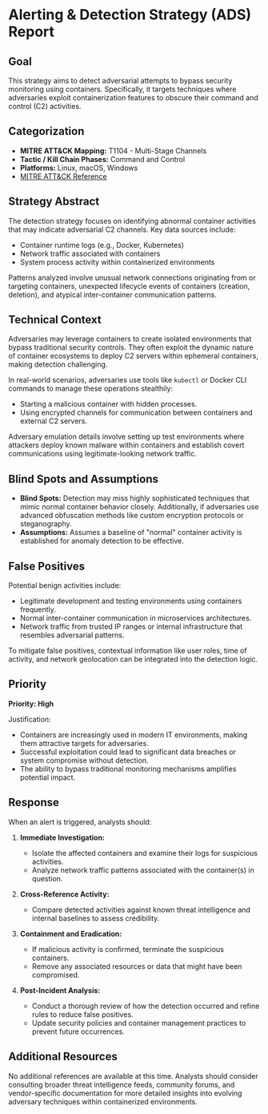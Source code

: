 # Alerting & Detection Strategy (ADS) Report

## Goal
This strategy aims to detect adversarial attempts to bypass security monitoring using containers. Specifically, it targets techniques where adversaries exploit containerization features to obscure their command and control (C2) activities.

## Categorization
- **MITRE ATT&CK Mapping:** T1104 - Multi-Stage Channels
- **Tactic / Kill Chain Phases:** Command and Control
- **Platforms:** Linux, macOS, Windows
- [MITRE ATT&CK Reference](https://attack.mitre.org/techniques/T1104)

## Strategy Abstract
The detection strategy focuses on identifying abnormal container activities that may indicate adversarial C2 channels. Key data sources include:
- Container runtime logs (e.g., Docker, Kubernetes)
- Network traffic associated with containers
- System process activity within containerized environments

Patterns analyzed involve unusual network connections originating from or targeting containers, unexpected lifecycle events of containers (creation, deletion), and atypical inter-container communication patterns.

## Technical Context
Adversaries may leverage containers to create isolated environments that bypass traditional security controls. They often exploit the dynamic nature of container ecosystems to deploy C2 servers within ephemeral containers, making detection challenging.

In real-world scenarios, adversaries use tools like `kubectl` or Docker CLI commands to manage these operations stealthily:
- Starting a malicious container with hidden processes.
- Using encrypted channels for communication between containers and external C2 servers.

Adversary emulation details involve setting up test environments where attackers deploy known malware within containers and establish covert communications using legitimate-looking network traffic.

## Blind Spots and Assumptions
- **Blind Spots:** Detection may miss highly sophisticated techniques that mimic normal container behavior closely. Additionally, if adversaries use advanced obfuscation methods like custom encryption protocols or steganography.
- **Assumptions:** Assumes a baseline of "normal" container activity is established for anomaly detection to be effective.

## False Positives
Potential benign activities include:
- Legitimate development and testing environments using containers frequently.
- Normal inter-container communication in microservices architectures.
- Network traffic from trusted IP ranges or internal infrastructure that resembles adversarial patterns.

To mitigate false positives, contextual information like user roles, time of activity, and network geolocation can be integrated into the detection logic.

## Priority
**Priority: High**

Justification:
- Containers are increasingly used in modern IT environments, making them attractive targets for adversaries.
- Successful exploitation could lead to significant data breaches or system compromise without detection.
- The ability to bypass traditional monitoring mechanisms amplifies potential impact.

## Response
When an alert is triggered, analysts should:

1. **Immediate Investigation:**
   - Isolate the affected containers and examine their logs for suspicious activities.
   - Analyze network traffic patterns associated with the container(s) in question.

2. **Cross-Reference Activity:**
   - Compare detected activities against known threat intelligence and internal baselines to assess credibility.

3. **Containment and Eradication:**
   - If malicious activity is confirmed, terminate the suspicious containers.
   - Remove any associated resources or data that might have been compromised.

4. **Post-Incident Analysis:**
   - Conduct a thorough review of how the detection occurred and refine rules to reduce false positives.
   - Update security policies and container management practices to prevent future occurrences.

## Additional Resources
No additional references are available at this time. Analysts should consider consulting broader threat intelligence feeds, community forums, and vendor-specific documentation for more detailed insights into evolving adversary techniques within containerized environments.